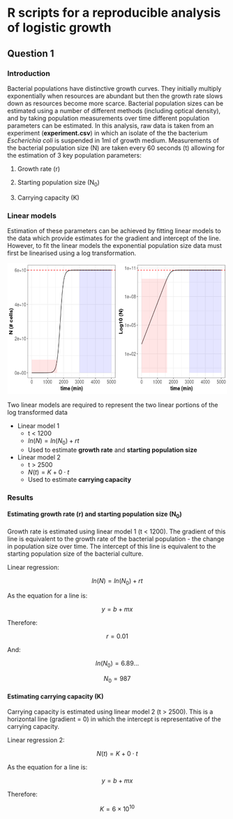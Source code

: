 # R scripts for a reproducible analysis of logistic growth

## Question 1

### Introduction

Bacterial populations have distinctive growth curves. They initially multiply exponentially when resources are abundant but then the growth rate slows down as resources become more scarce. Bacterial population sizes can be estimated using a number of different methods (including optical density), and by taking population measurements over time different population parameters can be estimated. In this analysis, raw data is taken from an experiment (**experiment.csv**) in which an isolate of the the bacterium *Escherichia coli* is suspended in 1ml of growth medium. Measurements of the bacterial population size (N) are taken every 60 seconds (t) allowing for the estimation of 3 key population parameters:

1.  Growth rate (r)

2.  Starting population size (N<sub>0</sub>)

3.  Carrying capacity (K)

### Linear models

Estimation of these parameters can be achieved by fitting linear models to the data which provide estimates for the gradient and intercept of the line. However, to fit the linear models the exponential population size data must first be linearised using a log transformation.

<p align="center">

<img src="https://github.com/dusty-saxophone/logistic_growth/blob/main/logistic_growth(2).png" width="650" height="300"/>

</p>

Two linear models are required to represent the two linear portions of the log transformed data

-   Linear model 1
    -   t \< 1200
    -   $ln(N) = ln(N_0) + rt$
    -   Used to estimate **growth rate** and **starting population size**
-   Linear model 2
    -   t \> 2500
    -   $N(t) = K + 0\cdot t$
    -   Used to estimate **carrying capacity**

### Results

#### Estimating growth rate (r) and starting population size (N<sub>0</sub>)

Growth rate is estimated using linear model 1 (t \< 1200). The gradient of this line is equivalent to the growth rate of the bacterial population - the change in population size over time. The intercept of this line is equivalent to the starting population size of the bacterial culture.

Linear regression:
```math
\begin{equation}
ln(N) = ln(N_0) + rt
\end{equation}
```

As the equation for a line is:
```math
\begin{equation}
y = b + mx
\end{equation}
```

Therefore:
```math
\begin{equation}
r = 0.01
\end{equation}
```

And:
```math
\begin{equation}
ln(N_0) = 6.89...
\end{equation}
```
```math
\begin{equation}
N_0 = 987
\end{equation}
```
#### Estimating carrying capacity (K)

Carrying capacity is estimated using linear model 2 (t \> 2500). This is a horizontal line (gradient = 0) in which the intercept is representative of the carrying capacity.

Linear regression 2:
```math
\begin{equation}
N(t) = K + 0\cdot t
\end{equation}
```

As the equation for a line is:
```math
\begin{equation}
y = b + mx
\end{equation}
```

Therefore:
```math
\begin{equation}
K = 6 \times 10^{10}
\end{equation}
```
